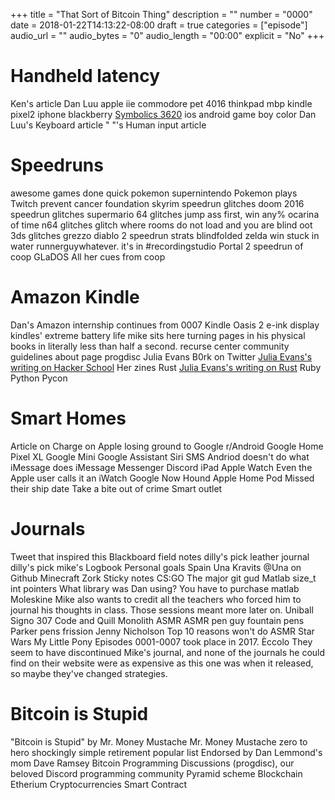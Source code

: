 +++
title = "That Sort of Bitcoin Thing"
description = ""
number = "0000"
date = 2018-01-22T14:13:22-08:00
draft = true
categories = ["episode"]
audio_url = ""
audio_bytes = "0"
audio_length = "00:00"
explicit = "No"
+++

# Handheld latency
Ken's article
Dan Luu
apple iie
commodore pet 4016
thinkpad
mbp
kindle
pixel2
iphone
blackberry 
[Symbolics 3620](https://en.wikipedia.org/wiki/Symbolics#The_3600_series)
ios
android
game boy color
Dan Luu's Keyboard article
" "'s Human input article

# Speedruns
awesome games done quick
pokemon
supernintendo
Pokemon plays Twitch
prevent cancer foundation
skyrim speedrun
    glitches
doom 2016 speedrun
    glitches
supermario 64
    glitches
    jump ass first, win any%
ocarina of time n64
    glitches
    glitch where rooms do not load and you are blind
oot 3ds
    glitches
grezzo
diablo 2
    speedrun strats
blindfolded zelda win
    stuck in water
    runnerguywhatever. it's in #recordingstudio
Portal 2
    speedrun of coop
GLaDOS
    All her cues from coop

# Amazon Kindle
Dan's Amazon internship continues from 0007
Kindle Oasis 2
e-ink display
kindles' extreme battery life
mike sits here turning pages in his physical books in literally less than half a second.
recurse center
    community guidelines
    about page
progdisc
Julia Evans
    B0rk on Twitter
    [Julia Evans's writing on Hacker School](https://jvns.ca/categories/hackerschool/)
    Her zines
Rust
    [Julia Evans's writing on Rust](https://jvns.ca/categories/rust/)
Ruby
Python
Pycon

# Smart Homes
Article on Charge on Apple losing ground to Google
r/Android
Google Home
Pixel XL
Google Mini
Google Assistant
Siri
SMS
    Andriod doesn't do what iMessage does
iMessage
Messenger
Discord
iPad
Apple Watch
    Even the Apple user calls it an iWatch
Google Now
Hound
Apple Home Pod
    Missed their ship date
Take a bite out of crime
Smart outlet

# Journals
Tweet that inspired this
Blackboard
field notes
    dilly's pick
leather journal
    dilly's pick
    mike's
Logbook
Personal goals
Spain
Una Kravits
@Una on Github
Minecraft
Zork
Sticky notes
CS:GO
    The major
git gud
Matlab
size_t
int pointers
What library was Dan using?
You have to purchase matlab
Moleskine
Mike also wants to credit all the teachers who forced him to journal his thoughts in class. Those sessions meant more later on.
Uniball Signo 307
Code and Quill
    Monolith
ASMR
ASMR pen guy
fountain pens
Parker pens
frission
Jenny Nicholson
    Top 10 reasons won't do ASMR
Star Wars
My Little Pony
Episodes 0001-0007 took place in 2017.
Èccolo
    They seem to have discontinued Mike's journal, and none of the journals he could find on their website were as expensive as this one was when it released, so maybe they've changed strategies.

# Bitcoin is Stupid
"Bitcoin is Stupid" by Mr. Money Mustache
Mr. Money Mustache
    zero to hero
    shockingly simple retirement
    popular list
    Endorsed by Dan Lemmond's mom
Dave Ramsey
Bitcoin
Programming Discussions (progdisc), our beloved Discord programming community
Pyramid scheme
Blockchain
Etherium
Cryptocurrencies
Smart Contract
